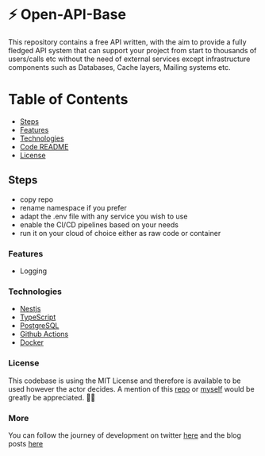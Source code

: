# ⚡ Open-API-Base

This repository contains a free API written, with the aim to provide a fully fledged API system that can support your project from start to thousands of users/calls etc without the need of external services except infrastructure components such as Databases, Cache layers, Mailing systems etc.

# Table of Contents

- [Steps](#steps)
- [Features](#features)
- [Technologies](#technologies)
- [Code README](src/README.md)
- [License](#license)


## Steps
- copy repo
- rename namespace if you prefer
- adapt the .env file with any service you wish to use
- enable the CI/CD pipelines based on your needs
- run it on your cloud of choice either as raw code or container

### Features

- Logging

### Technologies

- [Nestjs](https://nestjs.com/)
- [TypeScript](https://www.typescriptlang.org/)
- [PostgreSQL](https://www.postgresql.org/)
- [Github Actions](https://github.com/features/actions)
- [Docker](https://www.docker.com/)

### License

This codebase is using the MIT License and therefore is available to be used however the actor decides.
A mention of this [repo](https://github.com/czioutas/open-api-base) or [myself](https://twitter.com/czioutas) would be greatly be appreciated. 🙇‍♂️
 
### More
You can follow the journey of development on twitter [here](https://twitter.com/czioutas/thread/1696242160536797467) and the blog posts [here](https://czioutastech.substack.com/t/openapibase)
